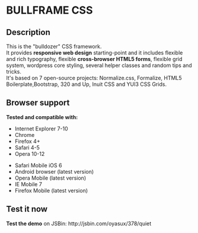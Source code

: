 <h1>BULLFRAME CSS</h1>

<h2>Description</h2>
<p>This is the "bulldozer" CSS framework.<br>
It provides <b>responsive web design</b> starting-point and it includes flexible and rich typography, flexible <b>cross-browser HTML5 forms</b>, flexible grid system, 
wordpress core styling, several helper classes and random tips and tricks.<br>
It's based on 7 open-source projects: Normalize.css, Formalize, HTML5 Boilerplate,Bootstrap, 320 and Up, Inuit CSS and YUI3 CSS Grids.</p>

<h2>Browser support</h2>
<b>Tested and compatible with:</b>
<ul>
  <li>Internet Explorer 7-10</li>
  <li>Chrome</li>
  <li>Firefox 4+</li>
  <li>Safari 4-5</li>
  <li>Opera 10-12</li>
</ul>
<ul>
  <li>Safari Mobile iOS 6</li>
  <li>Android browser (latest version)</li>
  <li>Opera Mobile (latest version)</li>
  <li>IE Mobile 7</li>
  <li>Firefox Mobile (latest version)</li>
</ul>

<h2>Test it now</h2>
<p><b>Test the demo</b> on JSBin: http://jsbin.com/oyasux/378/quiet</p>
